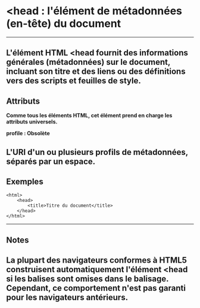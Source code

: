 # **<head : l'élément de métadonnées (en-tête) du document**
---

**L'élément HTML <head fournit des informations générales (métadonnées) sur le document, incluant son titre et des liens ou des définitions vers des scripts et feuilles de style.**
---

## **Attributs**
**Comme tous les éléments HTML, cet élément prend en charge les attributs universels.**

**profile : Obsolète**

**L'URI d'un ou plusieurs profils de métadonnées, séparés par un espace.**
---

## **Exemples**
    <html>
        <head>
            <title>Titre du document</title>
        </head>
    </html>
---

## **Notes**
**La plupart des navigateurs conformes à HTML5 construisent automatiquement l'élément <head si les balises sont omises dans le balisage.** 
**Cependant, ce comportement n'est pas garanti pour les navigateurs antérieurs.**
---
